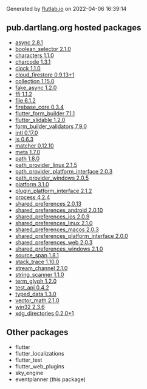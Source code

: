 Generated by [flutlab.io](https://flutlab.io) on 2022-04-06 16:39:14


## pub.dartlang.org hosted packages

 - [async 2.8.1](https://pub.dartlang.org/packages/async/versions/2.8.1)
 - [boolean_selector 2.1.0](https://pub.dartlang.org/packages/boolean_selector/versions/2.1.0)
 - [characters 1.1.0](https://pub.dartlang.org/packages/characters/versions/1.1.0)
 - [charcode 1.3.1](https://pub.dartlang.org/packages/charcode/versions/1.3.1)
 - [clock 1.1.0](https://pub.dartlang.org/packages/clock/versions/1.1.0)
 - [cloud_firestore 0.9.13+1](https://pub.dartlang.org/packages/cloud_firestore/versions/0.9.13+1)
 - [collection 1.15.0](https://pub.dartlang.org/packages/collection/versions/1.15.0)
 - [fake_async 1.2.0](https://pub.dartlang.org/packages/fake_async/versions/1.2.0)
 - [ffi 1.1.2](https://pub.dartlang.org/packages/ffi/versions/1.1.2)
 - [file 6.1.2](https://pub.dartlang.org/packages/file/versions/6.1.2)
 - [firebase_core 0.3.4](https://pub.dartlang.org/packages/firebase_core/versions/0.3.4)
 - [flutter_form_builder 7.1.1](https://pub.dartlang.org/packages/flutter_form_builder/versions/7.1.1)
 - [flutter_slidable 1.2.0](https://pub.dartlang.org/packages/flutter_slidable/versions/1.2.0)
 - [form_builder_validators 7.9.0](https://pub.dartlang.org/packages/form_builder_validators/versions/7.9.0)
 - [intl 0.17.0](https://pub.dartlang.org/packages/intl/versions/0.17.0)
 - [js 0.6.3](https://pub.dartlang.org/packages/js/versions/0.6.3)
 - [matcher 0.12.10](https://pub.dartlang.org/packages/matcher/versions/0.12.10)
 - [meta 1.7.0](https://pub.dartlang.org/packages/meta/versions/1.7.0)
 - [path 1.8.0](https://pub.dartlang.org/packages/path/versions/1.8.0)
 - [path_provider_linux 2.1.5](https://pub.dartlang.org/packages/path_provider_linux/versions/2.1.5)
 - [path_provider_platform_interface 2.0.3](https://pub.dartlang.org/packages/path_provider_platform_interface/versions/2.0.3)
 - [path_provider_windows 2.0.5](https://pub.dartlang.org/packages/path_provider_windows/versions/2.0.5)
 - [platform 3.1.0](https://pub.dartlang.org/packages/platform/versions/3.1.0)
 - [plugin_platform_interface 2.1.2](https://pub.dartlang.org/packages/plugin_platform_interface/versions/2.1.2)
 - [process 4.2.4](https://pub.dartlang.org/packages/process/versions/4.2.4)
 - [shared_preferences 2.0.13](https://pub.dartlang.org/packages/shared_preferences/versions/2.0.13)
 - [shared_preferences_android 2.0.10](https://pub.dartlang.org/packages/shared_preferences_android/versions/2.0.10)
 - [shared_preferences_ios 2.0.9](https://pub.dartlang.org/packages/shared_preferences_ios/versions/2.0.9)
 - [shared_preferences_linux 2.1.0](https://pub.dartlang.org/packages/shared_preferences_linux/versions/2.1.0)
 - [shared_preferences_macos 2.0.3](https://pub.dartlang.org/packages/shared_preferences_macos/versions/2.0.3)
 - [shared_preferences_platform_interface 2.0.0](https://pub.dartlang.org/packages/shared_preferences_platform_interface/versions/2.0.0)
 - [shared_preferences_web 2.0.3](https://pub.dartlang.org/packages/shared_preferences_web/versions/2.0.3)
 - [shared_preferences_windows 2.1.0](https://pub.dartlang.org/packages/shared_preferences_windows/versions/2.1.0)
 - [source_span 1.8.1](https://pub.dartlang.org/packages/source_span/versions/1.8.1)
 - [stack_trace 1.10.0](https://pub.dartlang.org/packages/stack_trace/versions/1.10.0)
 - [stream_channel 2.1.0](https://pub.dartlang.org/packages/stream_channel/versions/2.1.0)
 - [string_scanner 1.1.0](https://pub.dartlang.org/packages/string_scanner/versions/1.1.0)
 - [term_glyph 1.2.0](https://pub.dartlang.org/packages/term_glyph/versions/1.2.0)
 - [test_api 0.4.2](https://pub.dartlang.org/packages/test_api/versions/0.4.2)
 - [typed_data 1.3.0](https://pub.dartlang.org/packages/typed_data/versions/1.3.0)
 - [vector_math 2.1.0](https://pub.dartlang.org/packages/vector_math/versions/2.1.0)
 - [win32 2.3.6](https://pub.dartlang.org/packages/win32/versions/2.3.6)
 - [xdg_directories 0.2.0+1](https://pub.dartlang.org/packages/xdg_directories/versions/0.2.0+1)

## Other packages

 - flutter
 - flutter_localizations
 - flutter_test
 - flutter_web_plugins
 - sky_engine
 - eventplanner (this package)

